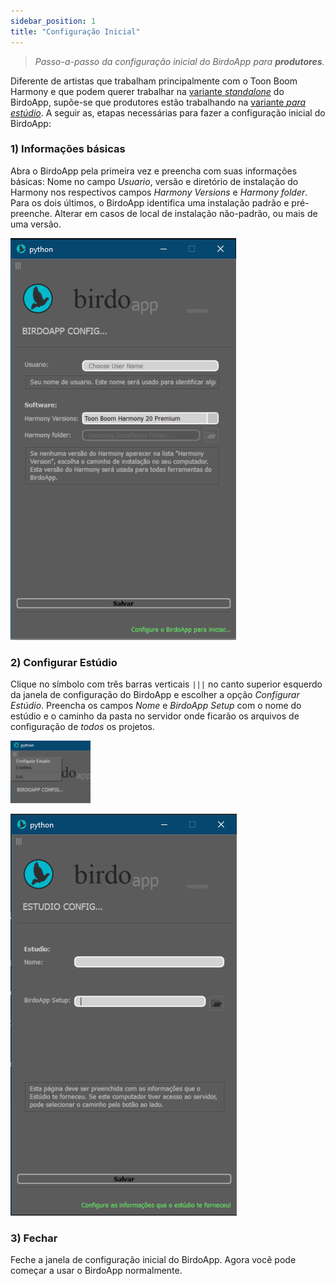 ```yaml
---  
sidebar_position: 1  
title: "Configuração Inicial"  
---
```


> _Passo-a-passo da configuração inicial do BirdoApp para **produtores**._

Diferente de artistas que trabalham principalmente com o Toon Boom Harmony e que podem querer trabalhar na [variante _standalone_](../../variantes#variante-standalone) do BirdoApp, supõe-se que produtores estão trabalhando na [variante _para estúdio_](../../variantes#variante-para-estúdios). A seguir as, etapas necessárias para fazer a configuração inicial do BirdoApp:

### 1) Informações básicas

Abra o BirdoApp pela primeira vez e preencha com suas informações básicas: Nome no campo _Usuario_, versão e diretório de instalação do Harmony nos respectivos campos _Harmony Versions_ e _Harmony folder_. Para os dois últimos, o BirdoApp identifica uma instalação padrão e pré-preenche. Alterar em casos de local de instalação não-padrão, ou mais de uma versão.

![tela de configuração inicial do BirdoApp](./confInicial00.png)

### 2) Configurar Estúdio

Clique no símbolo com três barras verticais `|||` no canto superior esquerdo da janela de configuração do BirdoApp e escolher a opção _Configurar Estúdio_. Preencha os campos _Nome_ e _BirdoApp Setup_ com o nome do estúdio e o caminho da pasta no servidor onde ficarão os arquivos de configuração de *todos* os projetos.

![botão de configuração inicial](./confInicial01.png)


![campos da configuração de estúdio](./confInicial02.png)

### 3) Fechar

Feche a janela de configuração inicial do BirdoApp. Agora você pode começar a usar o BirdoApp normalmente.
